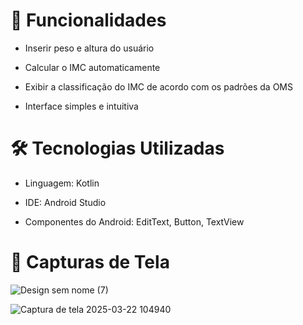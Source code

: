 # 📱 Funcionalidades
- Inserir peso e altura do usuário

- Calcular o IMC automaticamente

- Exibir a classificação do IMC de acordo com os padrões da OMS

- Interface simples e intuitiva

# 🛠️ Tecnologias Utilizadas
- Linguagem: Kotlin

- IDE: Android Studio

- Componentes do Android: EditText, Button, TextView

# 📸 Capturas de Tela 

![Design sem nome (7)](https://github.com/user-attachments/assets/c1e3713f-93f5-49a8-80ac-de750acb80da)



![Captura de tela 2025-03-22 104940](https://github.com/user-attachments/assets/6abc95a6-7d5e-41e8-8a52-237062459115)


